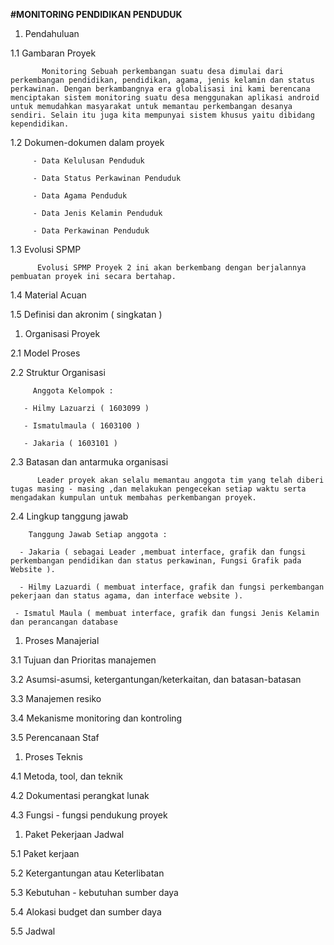 ﻿﻿﻿﻿﻿﻿﻿﻿﻿**#MONITORING PENDIDIKAN PENDUDUK**>1. Pendahuluan 1.1 Gambaran Proyek           Monitoring Sebuah perkembangan suatu desa dimulai dari perkembangan pendidikan, pendidikan, agama, jenis kelamin dan status perkawinan. Dengan berkambangnya era globalisasi ini kami berencana menciptakan sistem monitoring suatu desa menggunakan aplikasi android untuk memudahkan masyarakat untuk memantau perkembangan desanya sendiri. Selain itu juga kita mempunyai sistem khusus yaitu dibidang kependidikan. 1.2 Dokumen-dokumen dalam proyek         - Data Kelulusan Penduduk         - Data Status Perkawinan Penduduk         - Data Agama Penduduk         - Data Jenis Kelamin Penduduk         - Data Perkawinan Penduduk 1.3 Evolusi SPMP          Evolusi SPMP Proyek 2 ini akan berkembang dengan berjalannya pembuatan proyek ini secara bertahap. 1.4 Material Acuan 1.5 Definisi dan akronim ( singkatan )1. Organisasi Proyek  2.1 Model Proses  2.2 Struktur Organisasi               Anggota Kelompok :           - Hilmy Lazuarzi ( 1603099 )       - Ismatulmaula ( 1603100 )       - Jakaria ( 1603101 ) 2.3 Batasan dan antarmuka organisasi          Leader proyek akan selalu memantau anggota tim yang telah diberi tugas masing - masing ,dan melakukan pengecekan setiap waktu serta mengadakan kumpulan untuk membahas perkembangan proyek. 2.4 Lingkup tanggung jawab                  Tanggung Jawab Setiap anggota :      - Jakaria ( sebagai Leader ,membuat interface, grafik dan fungsi perkembangan pendidikan dan status perkawinan, Fungsi Grafik pada Website ).      - Hilmy Lazuardi ( membuat interface, grafik dan fungsi perkembangan pekerjaan dan status agama, dan interface website ).     - Ismatul Maula ( membuat interface, grafik dan fungsi Jenis Kelamin dan perancangan database1. Proses Manajerial  3.1 Tujuan dan Prioritas manajemen 3.2 Asumsi-asumsi, ketergantungan/keterkaitan, dan batasan-batasan 3.3 Manajemen resiko 3.4 Mekanisme monitoring dan kontroling 3.5 Perencanaan Staf1. Proses Teknis  4.1 Metoda, tool, dan teknik  4.2 Dokumentasi perangkat lunak 4.3 Fungsi - fungsi pendukung proyek1. Paket Pekerjaan Jadwal  5.1 Paket kerjaan 5.2 Ketergantungan atau Keterlibatan 5.3 Kebutuhan - kebutuhan sumber daya 5.4 Alokasi budget dan sumber daya 5.5 Jadwal